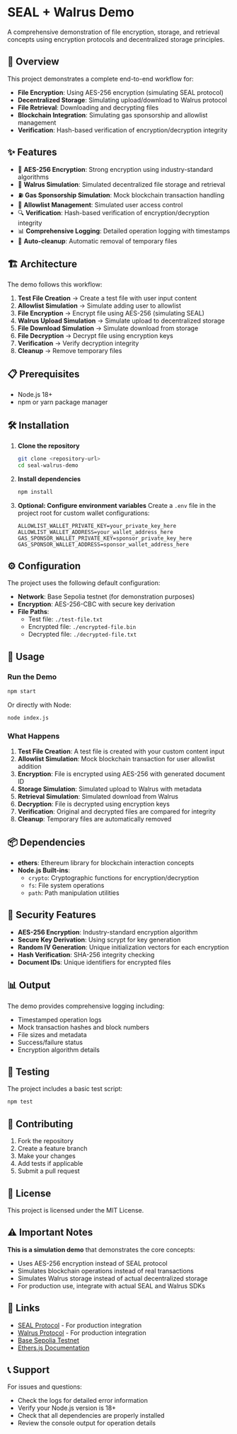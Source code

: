 # SEAL + Walrus Demo

A comprehensive demonstration of file encryption, storage, and retrieval concepts using encryption protocols and decentralized storage principles.

## 🚀 Overview

This project demonstrates a complete end-to-end workflow for:

- **File Encryption**: Using AES-256 encryption (simulating SEAL protocol)
- **Decentralized Storage**: Simulating upload/download to Walrus protocol
- **File Retrieval**: Downloading and decrypting files
- **Blockchain Integration**: Simulating gas sponsorship and allowlist management
- **Verification**: Hash-based verification of encryption/decryption integrity

## ✨ Features

- 🔐 **AES-256 Encryption**: Strong encryption using industry-standard algorithms
- 🌊 **Walrus Simulation**: Simulated decentralized file storage and retrieval
- ⛽ **Gas Sponsorship Simulation**: Mock blockchain transaction handling
- 📝 **Allowlist Management**: Simulated user access control
- 🔍 **Verification**: Hash-based verification of encryption/decryption integrity
- 📊 **Comprehensive Logging**: Detailed operation logging with timestamps
- 🧹 **Auto-cleanup**: Automatic removal of temporary files

## 🏗️ Architecture

The demo follows this workflow:

1. **Test File Creation** → Create a test file with user input content
2. **Allowlist Simulation** → Simulate adding user to allowlist
3. **File Encryption** → Encrypt file using AES-256 (simulating SEAL)
4. **Walrus Upload Simulation** → Simulate upload to decentralized storage
5. **File Download Simulation** → Simulate download from storage
6. **File Decryption** → Decrypt file using encryption keys
7. **Verification** → Verify decryption integrity
8. **Cleanup** → Remove temporary files

## 📋 Prerequisites

- Node.js 18+
- npm or yarn package manager

## 🛠️ Installation

1. **Clone the repository**

   ```bash
   git clone <repository-url>
   cd seal-walrus-demo
   ```

2. **Install dependencies**

   ```bash
   npm install
   ```

3. **Optional: Configure environment variables**
   Create a `.env` file in the project root for custom wallet configurations:

   ```env
   ALLOWLIST_WALLET_PRIVATE_KEY=your_private_key_here
   ALLOWLIST_WALLET_ADDRESS=your_wallet_address_here
   GAS_SPONSOR_WALLET_PRIVATE_KEY=sponsor_private_key_here
   GAS_SPONSOR_WALLET_ADDRESS=sponsor_wallet_address_here
   ```

## ⚙️ Configuration

The project uses the following default configuration:

- **Network**: Base Sepolia testnet (for demonstration purposes)
- **Encryption**: AES-256-CBC with secure key derivation
- **File Paths**:
  - Test file: `./test-file.txt`
  - Encrypted file: `./encrypted-file.bin`
  - Decrypted file: `./decrypted-file.txt`

## 🚀 Usage

### Run the Demo

```bash
npm start
```

Or directly with Node:

```bash
node index.js
```

### What Happens

1. **Test File Creation**: A test file is created with your custom content input
2. **Allowlist Simulation**: Mock blockchain transaction for user allowlist addition
3. **Encryption**: File is encrypted using AES-256 with generated document ID
4. **Storage Simulation**: Simulated upload to Walrus with metadata
5. **Retrieval Simulation**: Simulated download from Walrus
6. **Decryption**: File is decrypted using encryption keys
7. **Verification**: Original and decrypted files are compared for integrity
8. **Cleanup**: Temporary files are automatically removed

## 📦 Dependencies

- **ethers**: Ethereum library for blockchain interaction concepts
- **Node.js Built-ins**:
  - `crypto`: Cryptographic functions for encryption/decryption
  - `fs`: File system operations
  - `path`: Path manipulation utilities

## 🔐 Security Features

- **AES-256 Encryption**: Industry-standard encryption algorithm
- **Secure Key Derivation**: Using scrypt for key generation
- **Random IV Generation**: Unique initialization vectors for each encryption
- **Hash Verification**: SHA-256 integrity checking
- **Document IDs**: Unique identifiers for encrypted files

## 📊 Output

The demo provides comprehensive logging including:

- Timestamped operation logs
- Mock transaction hashes and block numbers
- File sizes and metadata
- Success/failure status
- Encryption algorithm details

## 🧪 Testing

The project includes a basic test script:

```bash
npm test
```

## 🤝 Contributing

1. Fork the repository
2. Create a feature branch
3. Make your changes
4. Add tests if applicable
5. Submit a pull request

## 📄 License

This project is licensed under the MIT License.

## ⚠️ Important Notes

**This is a simulation demo** that demonstrates the core concepts:

- Uses AES-256 encryption instead of SEAL protocol
- Simulates blockchain operations instead of real transactions
- Simulates Walrus storage instead of actual decentralized storage
- For production use, integrate with actual SEAL and Walrus SDKs

## 🔗 Links

- [SEAL Protocol](https://seal.xyz) - For production integration
- [Walrus Protocol](https://walrus.xyz) - For production integration
- [Base Sepolia Testnet](https://sepolia.base.org)
- [Ethers.js Documentation](https://docs.ethers.org)

## 📞 Support

For issues and questions:

- Check the logs for detailed error information
- Verify your Node.js version is 18+
- Check that all dependencies are properly installed
- Review the console output for operation details
